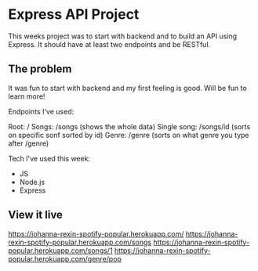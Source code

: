 # Express API Project
This weeks project was to start with backend and to build an API using Express. It should have at least two endpoints and be RESTful.

## The problem
It was fun to start with backend and my first feeling is good. Will be fun to learn more!

Endpoints I've used:

Root: /
Songs: /songs (shows the whole data)
Single song: /songs/id (sorts on specific sonf sorted by id)
Genre: /genre (sorts on what genre you type after /genre)

Tech I've used this week:
- JS
- Node.js
- Express

## View it live
https://johanna-rexin-spotify-popular.herokuapp.com/
https://johanna-rexin-spotify-popular.herokuapp.com/songs
https://johanna-rexin-spotify-popular.herokuapp.com/songs/1
https://johanna-rexin-spotify-popular.herokuapp.com/genre/pop